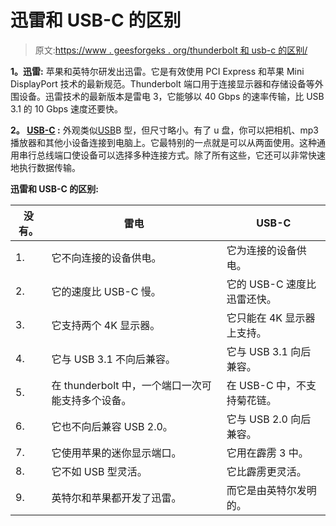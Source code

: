 # 迅雷和 USB-C 的区别

> 原文:[https://www . geesforgeks . org/thunderbolt 和 usb-c 的区别/](https://www.geeksforgeeks.org/difference-between-thunderbolt-and-usb-c/)

**1。迅雷:**
苹果和英特尔研发出迅雷。它是有效使用 PCI Express 和苹果 Mini DisplayPort 技术的最新规范。Thunderbolt 端口用于连接显示器和存储设备等外围设备。迅雷技术的最新版本是雷电 3，它能够以 40 Gbps 的速率传输，比 USB 3.1 的 10 Gbps 速度还要快。

**2。 [USB-C](https://www.geeksforgeeks.org/type-c-port-in-computer-network/) :**
外观类似[USB](https://www.geeksforgeeks.org/usb-full-form/)B 型，但尺寸略小。有了 u 盘，你可以把相机、mp3 播放器和其他小设备连接到电脑上。它最特别的一点就是可以从两面使用。这种通用串行总线端口使设备可以选择多种连接方式。除了所有这些，它还可以非常快速地执行数据传输。

**迅雷和 USB-C 的区别:**

<center>

| 没有。 | 雷电 | USB-C |
| --- | --- | --- |
| 1. | 它不向连接的设备供电。 | 它为连接的设备供电。 |
| 2. | 它的速度比 USB-C 慢。 | 它的 USB-C 速度比迅雷还快。 |
| 3. | 它支持两个 4K 显示器。 | 它只能在 4K 显示器上支持。 |
| 4. | 它与 USB 3.1 不向后兼容。 | 它与 USB 3.1 向后兼容。 |
| 5. | 在 thunderbolt 中，一个端口一次可能支持多个设备。 | 在 USB-C 中，不支持菊花链。 |
| 6. | 它也不向后兼容 USB 2.0。 | 它与 USB 2.0 向后兼容。 |
| 7. | 它使用苹果的迷你显示端口。 | 它用在霹雳 3 中。 |
| 8. | 它不如 USB 型灵活。 | 它比霹雳更灵活。 |
| 9. | 英特尔和苹果都开发了迅雷。 | 而它是由英特尔发明的。 |

</center>